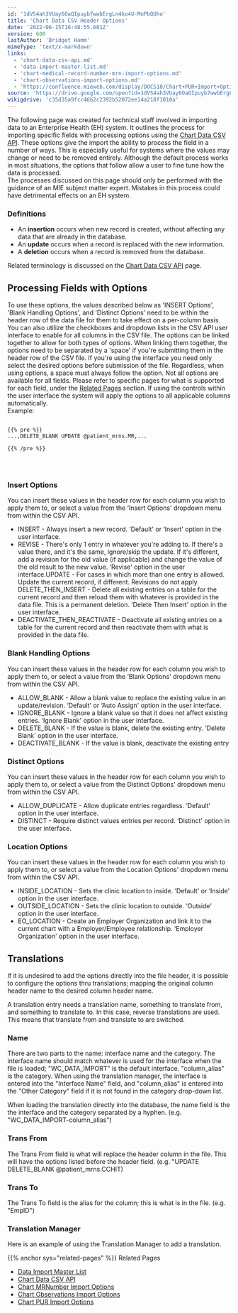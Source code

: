 ```yaml
---
id: '1dVS4ah3VUay6OaQIpuyb7wwbErgLn4ko4U-MnPbQUho'
title: 'Chart Data CSV Header Options'
date: '2022-06-15T16:48:55.681Z'
version: 600
lastAuthor: 'Bridget Hamm'
mimeType: 'text/x-markdown'
links:
  - 'chart-data-csv-api.md'
  - 'data-import-master-list.md'
  - 'chart-medical-record-number-mrn-import-options.md'
  - 'chart-observations-import-options.md'
  - 'https://confluence.mieweb.com/display/DOCS10/Chart+PUR+Import+Options'
source: 'https://drive.google.com/open?id=1dVS4ah3VUay6OaQIpuyb7wwbErgLn4ko4U-MnPbQUho'
wikigdrive: 'c35d35a9fcc46b2c2392b52072ee14a218f1010a'
---
```

The following page was created for technical staff involved in importing data to an Enterprise Health (EH) system. It outlines the process for importing specific fields with processing options using the [Chart Data CSV API](chart-data-csv-api.md). These options give the import the ability to process the field in a number of ways. This is especially useful for systems where the values may change or need to be removed entirely. Although the default process works in most situations, the options that follow allow a user to fine tune how the data is processed.  
The processes discussed on this page should only be performed with the guidance of an MIE subject matter expert. Mistakes in this process could have detrimental effects on an EH system.


### Definitions


* An <strong>insertion</strong> occurs when new record is created, without affecting any data that are already in the database.
* An <strong>update</strong> occurs when a record is replaced with the new information.
* A <strong>deletion</strong> occurs when a record is removed from the database.

Related terminology is discussed on the [Chart Data CSV API](chart-data-csv-api.md) page.


## Processing Fields with Options

To use these options, the values described below as 'INSERT Options', 'Blank Handling Options', and 'Distinct Options' need to be within the header row of the data file for them to take effect on a per-column basis. You can also utilize the checkboxes and dropdown lists in the CSV API user interface to enable for all columns in the CSV file. The options can be linked together to allow for both types of options. When linking them together, the options need to be separated by a 'space' if you're submitting them in the header row of the CSV file. If you're using the interface you need only select the desired options before submission of the file. Regardless, when using options, a space must always follow the option. Not all options are available for all fields. Please refer to specific pages for what is supported for each field, under the [Related Pages](chart-data-csv-api.md) section. If using the controls within the user interface the system will apply the options to all applicable columns automatically.  
Example:


```

{{% pre %}}
...,DELETE_BLANK UPDATE @patient_mrns.MR,...

{{% /pre %}}




```

### Insert Options

You can insert these values in the header row for each column you wish to apply them to, or select a value from the ‘Insert Options' dropdown menu from within the CSV API.


* INSERT - Always insert a new record. ‘Default' or ‘Insert' option in the user interface.
* REVISE - There's only 1 entry in whatever you're adding to. If there's a value there, and it's the same, ignore/skip the update. If it's different, add a revision for the old value (if applicable) and change the value of the old result to the new value. ‘Revise' option in the user interface.UPDATE - For cases in which more than one entry is allowed. Update the current record, if different. Revisions do not apply. DELETE_THEN_INSERT - Delete all existing entries on a table for the current record and then reload them with whatever is provided in the data file. This is a permanent deletion. ‘Delete Then Insert' option in the user interface.
* DEACTIVATE_THEN_REACTIVATE - Deactivate all existing entries on a table for the current record and then reactivate them with what is provided in the data file.



### Blank Handling Options

You can insert these values in the header row for each column you wish to apply them to, or select a value from the ‘Blank Options' dropdown menu from within the CSV API.


* ALLOW_BLANK - Allow a blank value to replace the existing value in an update/revision. ‘Default' or ‘Auto Assign' option in the user interface.
* IGNORE_BLANK - Ignore a blank value so that it does not affect existing entries. ‘Ignore Blank' option in the user interface.
* DELETE_BLANK - If the value is blank, delete the existing entry. ‘Delete Blank' option in the user interface.
* DEACTIVATE_BLANK - If the value is blank, deactivate the existing entry



### Distinct Options

You can insert these values in the header row for each column you wish to apply them to, or select a value from the Distinct Options' dropdown menu from within the CSV API.


* ALLOW_DUPLICATE - Allow duplicate entries regardless. ‘Default' option in the user interface.
* DISTINCT - Require distinct values entries per record. ‘Distinct' option in the user interface.



### Location Options

You can insert these values in the header row for each column you wish to apply them to, or select a value from the Location Options' dropdown menu from within the CSV API.


* INSIDE_LOCATION - Sets the clinic location to inside. ‘Default' or ‘Inside' option in the user interface.
* OUTSIDE_LOCATION - Sets the clinic location to outside. ‘Outside' option in the user interface.
* EO_LOCATION -  Create an Employer Organization and link it to the current chart with a Employer/Employee relationship. ‘Employer Organization' option in the user interface.



## Translations

If it is undesired to add the options directly into the file header, it is possible to configure the options thru translations; mapping the original column header name to the desired column header name.

A translation entry needs a translation name, something to translate from, and something to translate to. In this case, reverse translations are used. This means that translate from and translate to are switched.


### Name

There are two parts to the name: interface name and the category. The interface name should match whatever is used for the interface when the file is loaded; "WC_DATA_IMPORT" is the default interface. "column_alias" is the category.
When using the translation manager, the interface is entered into the "Interface Name" field, and "column_alias" is entered into the "Other Category" field if it is not found in the category drop-down list.

When loading the translation directly into the database, the name field is the the interface and the category separated by a hyphen. (e.g. "WC_DATA_IMPORT-column_alias")


### Trans From

The Trans From field is what will replace the header column in the file. This will have the options listed before the header field. (e.g. "UPDATE DELETE_BLANK @patient_mrns.CCHIT)


### Trans To

The Trans To field is the alias for the column; this is what is in the file. (e.g. "EmpID")


### Translation Manager

Here is an example of using the Translation Manager to add a translation.


{{% anchor sys="related-pages" %}}
Related Pages

* [Data Import Master List](data-import-master-list.md)
* [Chart Data CSV API](chart-data-csv-api.md)
* [Chart MRNumber Import Options](chart-medical-record-number-mrn-import-options.md)
* [Chart Observations Import Options](chart-observations-import-options.md)
* [Chart PUR Import Options](https://confluence.mieweb.com/display/DOCS10/Chart+PUR+Import+Options)
